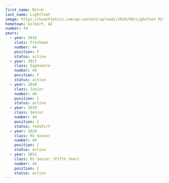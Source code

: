 ```yaml
---
first_name: Mitch
last_name: Lightfoot
image: https://kuathletics.com/wp-content/uploads/2020/09/Lightfoot_Mitch_09082020-600x500.jpg
hometown: Gilbert, AZ
number: 44
years:
  - year: 2016
    class: Freshman
    number: 44
    position: F
    status: active
  - year: 2017
    class: Sophomore
    number: 44
    position: F
    status: active
  - year: 2018
    class: Junior
    number: 44
    position: C
    status: active
  - year: 2019
    class: Senior
    number: 44
    position: C
    status: redshirt
  - year: 2020
    class: RS Senior
    number: 44
    position: C
    status: active
  - year: 2021
    class: RS Senior (Fifth Year)
    number: 44
    position: C
    status: active
---
```

